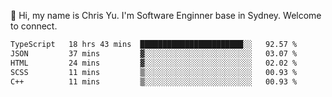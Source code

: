 👋 Hi, my name is Chris Yu. I'm Software Enginner base in Sydney. Welcome to connect.

<!--START_SECTION:waka-->

```txt
TypeScript   18 hrs 43 mins  ███████████████████████░░   92.57 %
JSON         37 mins         ▓░░░░░░░░░░░░░░░░░░░░░░░░   03.07 %
HTML         24 mins         ▓░░░░░░░░░░░░░░░░░░░░░░░░   02.02 %
SCSS         11 mins         ▒░░░░░░░░░░░░░░░░░░░░░░░░   00.93 %
C++          11 mins         ▒░░░░░░░░░░░░░░░░░░░░░░░░   00.93 %
```

<!--END_SECTION:waka-->
